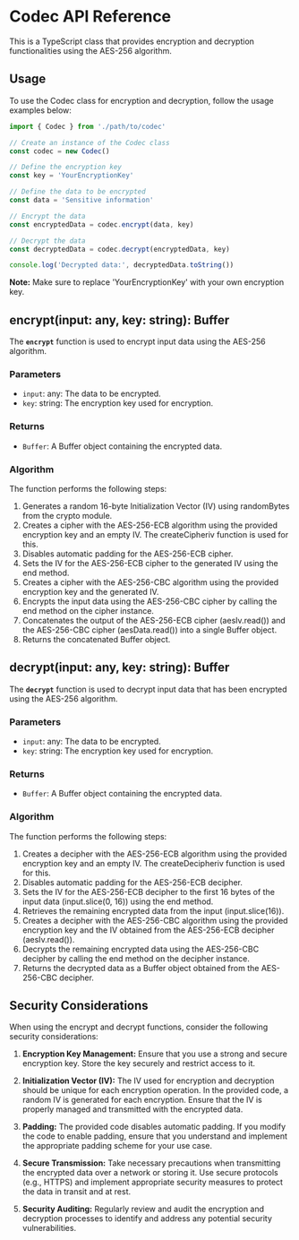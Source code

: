 # Codec API Reference

This is a TypeScript class that provides encryption and decryption functionalities using the AES-256 algorithm.

## Usage

To use the Codec class for encryption and decryption, follow the usage examples below:

```ts
import { Codec } from './path/to/codec'

// Create an instance of the Codec class
const codec = new Codec()

// Define the encryption key
const key = 'YourEncryptionKey'

// Define the data to be encrypted
const data = 'Sensitive information'

// Encrypt the data
const encryptedData = codec.encrypt(data, key)

// Decrypt the data
const decryptedData = codec.decrypt(encryptedData, key)

console.log('Decrypted data:', decryptedData.toString())

```

**Note:** Make sure to replace 'YourEncryptionKey' with your own encryption key.

## encrypt(input: any, key: string): Buffer

The **`encrypt`** function is used to encrypt input data using the AES-256 algorithm.

### Parameters

* `input`: any: The data to be encrypted.
* `key`: string: The encryption key used for encryption.

### Returns

* `Buffer`: A Buffer object containing the encrypted data.

### Algorithm

The function performs the following steps:

1. Generates a random 16-byte Initialization Vector (IV) using randomBytes from the crypto module.
2. Creates a cipher with the AES-256-ECB algorithm using the provided encryption key and an empty IV. The createCipheriv function is used for this.
3. Disables automatic padding for the AES-256-ECB cipher.
4. Sets the IV for the AES-256-ECB cipher to the generated IV using the end method.
5. Creates a cipher with the AES-256-CBC algorithm using the provided encryption key and the generated IV.
6. Encrypts the input data using the AES-256-CBC cipher by calling the end method on the cipher instance.
7. Concatenates the output of the AES-256-ECB cipher (aesIv.read()) and the AES-256-CBC cipher (aesData.read()) into a single Buffer object.
8. Returns the concatenated Buffer object.

## decrypt(input: any, key: string): Buffer

The **`decrypt`** function is used to decrypt input data that has been encrypted using the AES-256 algorithm.

### Parameters

* `input`: any: The data to be encrypted.
* `key`: string: The encryption key used for encryption.

### Returns

* `Buffer`: A Buffer object containing the encrypted data.

### Algorithm

The function performs the following steps:

1. Creates a decipher with the AES-256-ECB algorithm using the provided encryption key and an empty IV. The createDecipheriv function is used for this.
2. Disables automatic padding for the AES-256-ECB decipher.
3. Sets the IV for the AES-256-ECB decipher to the first 16 bytes of the input data (input.slice(0, 16)) using the end method.
4. Retrieves the remaining encrypted data from the input (input.slice(16)).
5. Creates a decipher with the AES-256-CBC algorithm using the provided encryption key and the IV obtained from the AES-256-ECB decipher (aesIv.read()).
6. Decrypts the remaining encrypted data using the AES-256-CBC decipher by calling the end method on the decipher instance.
7. Returns the decrypted data as a Buffer object obtained from the AES-256-CBC decipher.

## Security Considerations

When using the encrypt and decrypt functions, consider the following security considerations:

1. **Encryption Key Management:** Ensure that you use a strong and secure encryption key. Store the key securely and restrict access to it.

2. **Initialization Vector (IV):** The IV used for encryption and decryption should be unique for each encryption operation. In the provided code, a random IV is generated for each encryption. Ensure that the IV is properly managed and transmitted with the encrypted data.

3. **Padding:** The provided code disables automatic padding. If you modify the code to enable padding, ensure that you understand and implement the appropriate padding scheme for your use case.

4. **Secure Transmission:** Take necessary precautions when transmitting the encrypted data over a network or storing it. Use secure protocols (e.g., HTTPS) and implement appropriate security measures to protect the data in transit and at rest.

5. **Security Auditing:** Regularly review and audit the encryption and decryption processes to identify and address any potential security vulnerabilities.

